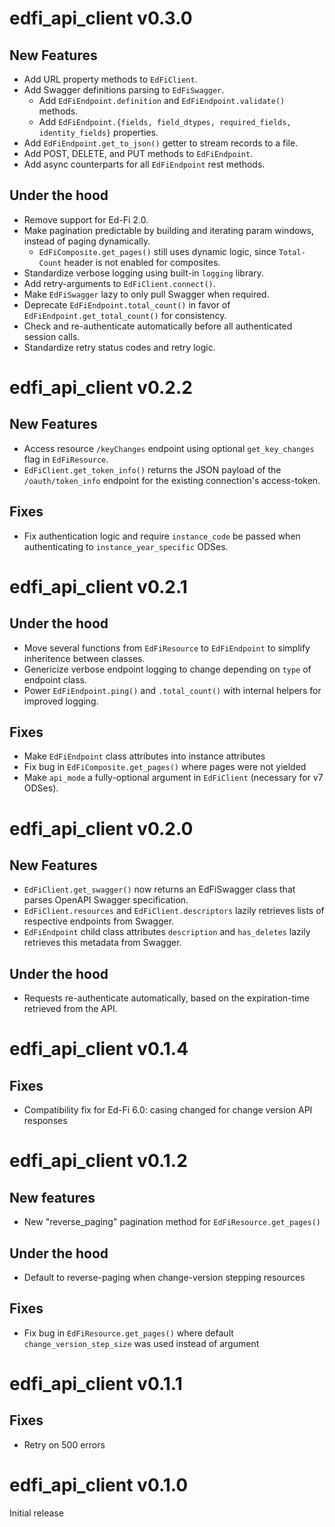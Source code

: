 # edfi_api_client v0.3.0
## New Features
- Add URL property methods to `EdFiClient`.
- Add Swagger definitions parsing to `EdFiSwagger`.
    - Add `EdFiEndpoint.definition` and `EdFiEndpoint.validate()` methods.
    - Add `EdFiEndpoint.{fields, field_dtypes, required_fields, identity_fields}` properties.
- Add `EdFiEndpoint.get_to_json()` getter to stream records to a file.
- Add POST, DELETE, and PUT methods to `EdFiEndpoint`.
- Add async counterparts for all `EdFiEndpoint` rest methods.

## Under the hood
- Remove support for Ed-Fi 2.0.
- Make pagination predictable by building and iterating param windows, instead of paging dynamically.
    - `EdFiComposite.get_pages()` still uses dynamic logic, since `Total-Count` header is not enabled for composites.
- Standardize verbose logging using built-in `logging` library.
- Add retry-arguments to `EdFiClient.connect()`.
- Make `EdFiSwagger` lazy to only pull Swagger when required.
- Deprecate `EdFiEndpoint.total_count()` in favor of `EdFiEndpoint.get_total_count()` for consistency.
- Check and re-authenticate automatically before all authenticated session calls.
- Standardize retry status codes and retry logic.


# edfi_api_client v0.2.2
## New Features
- Access resource `/keyChanges` endpoint using optional `get_key_changes` flag in `EdFiResource`.
- `EdFiClient.get_token_info()` returns the JSON payload of the `/oauth/token_info` endpoint for the existing connection's access-token.

## Fixes
- Fix authentication logic and require `instance_code` be passed when authenticating to `instance_year_specific` ODSes.


# edfi_api_client v0.2.1
## Under the hood
- Move several functions from `EdFiResource` to `EdFiEndpoint` to simplify inheritence between classes.
- Genericize verbose endpoint logging to change depending on `type` of endpoint class.
- Power `EdFiEndpoint.ping()` and `.total_count()` with internal helpers for improved logging.

## Fixes
- Make `EdFiEndpoint` class attributes into instance attributes
- Fix bug in `EdFiComposite.get_pages()` where pages were not yielded
- Make `api_mode` a fully-optional argument in `EdFiClient` (necessary for v7 ODSes).


# edfi_api_client v0.2.0
## New Features
- `EdFiClient.get_swagger()` now returns an EdFiSwagger class that parses OpenAPI Swagger specification.
- `EdFiClient.resources` and `EdFiClient.descriptors` lazily retrieves lists of respective endpoints from Swagger.
- `EdFiEndpoint` child class attributes `description` and `has_deletes` lazily retrieves this metadata from Swagger.

## Under the hood
- Requests re-authenticate automatically, based on the expiration-time retrieved from the API.


# edfi_api_client v0.1.4
## Fixes
- Compatibility fix for Ed-Fi 6.0: casing changed for change version API responses


# edfi_api_client v0.1.2
## New features
- New "reverse_paging" pagination method for `EdFiResource.get_pages()`

## Under the hood
- Default to reverse-paging when change-version stepping resources

## Fixes
- Fix bug in `EdFiResource.get_pages()` where default `change_version_step_size` was used instead of argument


# edfi_api_client v0.1.1
## Fixes
- Retry on 500 errors


# edfi_api_client v0.1.0
Initial release
